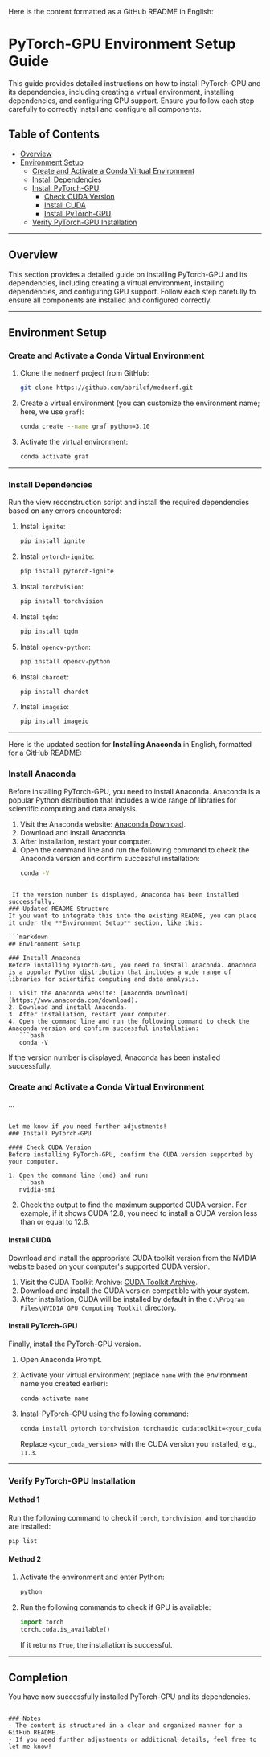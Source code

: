 Here is the content formatted as a GitHub README in English:

# PyTorch-GPU Environment Setup Guide

This guide provides detailed instructions on how to install PyTorch-GPU and its dependencies, including creating a virtual environment, installing dependencies, and configuring GPU support. Ensure you follow each step carefully to correctly install and configure all components.

## Table of Contents
- [Overview](#overview)
- [Environment Setup](#environment-setup)
  - [Create and Activate a Conda Virtual Environment](#create-and-activate-a-conda-virtual-environment)
  - [Install Dependencies](#install-dependencies)
  - [Install PyTorch-GPU](#install-pytorch-gpu)
    - [Check CUDA Version](#check-cuda-version)
    - [Install CUDA](#install-cuda)
    - [Install PyTorch-GPU](#install-pytorch-gpu-1)
  - [Verify PyTorch-GPU Installation](#verify-pytorch-gpu-installation)

---

## Overview
This section provides a detailed guide on installing PyTorch-GPU and its dependencies, including creating a virtual environment, installing dependencies, and configuring GPU support. Follow each step carefully to ensure all components are installed and configured correctly.

---

## Environment Setup

### Create and Activate a Conda Virtual Environment

1. Clone the `mednerf` project from GitHub:
   ```bash
   git clone https://github.com/abrilcf/mednerf.git

2. Create a virtual environment (you can customize the environment name; here, we use `graf`):
   ```bash
   conda create --name graf python=3.10
   ```

3. Activate the virtual environment:
   ```bash
   conda activate graf
   ```

---

### Install Dependencies

Run the view reconstruction script and install the required dependencies based on any errors encountered:

1. Install `ignite`:
   ```bash
   pip install ignite
   ```

2. Install `pytorch-ignite`:
   ```bash
   pip install pytorch-ignite
   ```

3. Install `torchvision`:
   ```bash
   pip install torchvision
   ```

4. Install `tqdm`:
   ```bash
   pip install tqdm
   ```

5. Install `opencv-python`:
   ```bash
   pip install opencv-python
   ```

6. Install `chardet`:
   ```bash
   pip install chardet
   ```

7. Install `imageio`:
   ```bash
   pip install imageio
   ```

---
Here is the updated section for **Installing Anaconda** in English, formatted for a GitHub README:

### Install Anaconda
Before installing PyTorch-GPU, you need to install Anaconda. Anaconda is a popular Python distribution that includes a wide range of libraries for scientific computing and data analysis.

1. Visit the Anaconda website: [Anaconda Download](https://www.anaconda.com/download).
2. Download and install Anaconda.
3. After installation, restart your computer.
4. Open the command line and run the following command to check the Anaconda version and confirm successful installation:
   ```bash
   conda -V
  
```
 If the version number is displayed, Anaconda has been installed successfully.
### Updated README Structure
If you want to integrate this into the existing README, you can place it under the **Environment Setup** section, like this:

```markdown
## Environment Setup

### Install Anaconda
Before installing PyTorch-GPU, you need to install Anaconda. Anaconda is a popular Python distribution that includes a wide range of libraries for scientific computing and data analysis.

1. Visit the Anaconda website: [Anaconda Download](https://www.anaconda.com/download).
2. Download and install Anaconda.
3. After installation, restart your computer.
4. Open the command line and run the following command to check the Anaconda version and confirm successful installation:
   ```bash
   conda -V
   ```
   If the version number is displayed, Anaconda has been installed successfully.

### Create and Activate a Conda Virtual Environment
...
```

Let me know if you need further adjustments!
### Install PyTorch-GPU

#### Check CUDA Version
Before installing PyTorch-GPU, confirm the CUDA version supported by your computer.

1. Open the command line (cmd) and run:
   ```bash
   nvidia-smi
   ```

2. Check the output to find the maximum supported CUDA version. For example, if it shows CUDA 12.8, you need to install a CUDA version less than or equal to 12.8.

#### Install CUDA
Download and install the appropriate CUDA toolkit version from the NVIDIA website based on your computer's supported CUDA version.

1. Visit the CUDA Toolkit Archive: [CUDA Toolkit Archive](https://developer.nvidia.com/cuda-toolkit-archive).
2. Download and install the CUDA version compatible with your system.
3. After installation, CUDA will be installed by default in the `C:\Program Files\NVIDIA GPU Computing Toolkit` directory.

#### Install PyTorch-GPU
Finally, install the PyTorch-GPU version.

1. Open Anaconda Prompt.
2. Activate your virtual environment (replace `name` with the environment name you created earlier):
   ```bash
   conda activate name
   ```

3. Install PyTorch-GPU using the following command:
   ```bash
   conda install pytorch torchvision torchaudio cudatoolkit=<your_cuda_version> -c pytorch
   ```
   Replace `<your_cuda_version>` with the CUDA version you installed, e.g., `11.3`.

---

### Verify PyTorch-GPU Installation

#### Method 1
Run the following command to check if `torch`, `torchvision`, and `torchaudio` are installed:
```bash
pip list
```

#### Method 2
1. Activate the environment and enter Python:
   ```bash
   python
   ```

2. Run the following commands to check if GPU is available:
   ```python
   import torch
   torch.cuda.is_available()
   ```
   If it returns `True`, the installation is successful.

---

## Completion
You have now successfully installed PyTorch-GPU and its dependencies.
```

### Notes
- The content is structured in a clear and organized manner for a GitHub README.
- If you need further adjustments or additional details, feel free to let me know!
